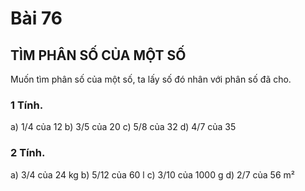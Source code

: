 # Bài 76

## TÌM PHÂN SỐ CỦA MỘT SỐ

Muốn tìm phân số của một số, ta lấy số đó nhân với phân số đã cho.

### 1 Tính.

a) 1/4 của 12
b) 3/5 của 20
c) 5/8 của 32
d) 4/7 của 35

### 2 Tính.

a) 3/4 của 24 kg
b) 5/12 của 60 l
c) 3/10 của 1000 g
d) 2/7 của 56 m²
